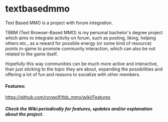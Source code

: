 # textbasedmmo
Text Based MMO is a project with forum integration.

TBBM (Text Browser-Based MMO) is my personal bachelor's degree project which aims to integrate activity on forum, such as posting, liking, helping others etc., as a reward for possible energy (or some kind of resource) points in-game to promote community interaction, which can also be not related to the game itself.

Hopefully this way communities can be much more active and interactive, than just sticking to the topic they are about, expanding the possibilities and offering a lot of fun and reasons to socialize with other members.

#### Features:
https://github.com/rzvwolf/tbb_mmo/wiki/Features

##### Check the Wiki periodically for features, updates and/or explanation about the project.
